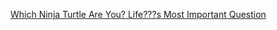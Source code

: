 ---
layout: post
wordpress_id: 1059
wordpress_url: http://noesbueno.com/archives/1059
date: '2011-03-21 15:59:24 -0500'
date_gmt: '2011-03-21 20:59:24 -0500'
body: |
  <p><a href="http://www.thehighdefinite.com/2011/03/which-ninja-turtle-are-you-lifes-most-important-question/">Which Ninja Turtle Are You? Life???s Most Important Question</a></p>
---